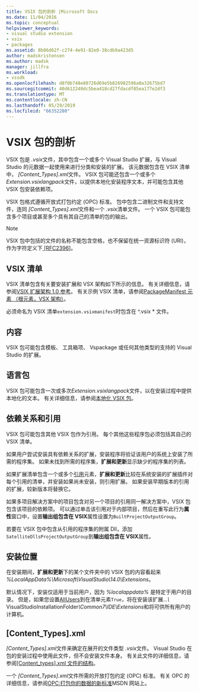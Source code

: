 ```yaml
---
title: VSIX 包的剖析 |Microsoft Docs
ms.date: 11/04/2016
ms.topic: conceptual
helpviewer_keywords:
- visual studio extension
- vsix
- packages
ms.assetid: 8b86d62f-c274-4e91-82e0-38cdb9a423d5
author: madskristensen
ms.author: madsk
manager: jillfra
ms.workload:
- vssdk
ms.openlocfilehash: d8f0b748e80726d69e5b826982596a0a32675bd7
ms.sourcegitcommit: 40d612240dc5bea418cd27fdacdf85ea177e2df3
ms.translationtype: MT
ms.contentlocale: zh-CN
ms.lasthandoff: 05/29/2019
ms.locfileid: "66352280"
---
```

# <a name="anatomy-of-a-vsix-package"></a>VSIX 包的剖析
VSIX 包是 *.vsix*文件，其中包含一个或多个 Visual Studio 扩展，与 Visual Studio 的元数据一起使用来进行分类和安装的扩展。 该元数据包含在 VSIX 清单中， *[Content_Types].xml*文件。 VSIX 包可能还包含一个或多个*Extension.vsixlangpack*文件，以提供本地化安装程序文本，并可能包含其他 VSIX 包安装依赖项。

 VSIX 包格式遵循开放式打包约定 (OPC) 标准。 包中包含二进制文件和支持文件，连同 *[Content_Types].xml*文件和一个 *.vsix*清单文件。 一个 VSIX 包可能包含多个项目或甚至多个具有其自己的清单的包的输出。

> [!NOTE]
> VSIX 包中包括的文件的名称不能包含空格，也不保留在统一资源标识符 (URI)，作为字符定义下[ \[RFC2396\]](http://go.microsoft.com/fwlink/?LinkId=90339)。

## <a name="the-vsix-manifest"></a>VSIX 清单
 VSIX 清单包含有关要安装扩展和 VSX 架构如下所示的信息。 有关详细信息，请参阅[VSIX 扩展架构 1.0 参考](https://msdn.microsoft.com/library/76e410ec-b1fb-4652-ac98-4a4c52e09a2b)。 有关示例 VSIX 清单，请参阅[PackageManifest 元素 （根元素，VSX 架构）](https://msdn.microsoft.com/library/f8ae42ba-775a-4d2b-976a-f556e147f187)。

 必须命名为 VSIX 清单`extension.vsixmanifest`时包含在 ^.vsix * 文件。

## <a name="the-content"></a>内容
 VSIX 包可能包含模板、 工具箱项、 Vspackage 或任何其他类型的支持的 Visual Studio 的扩展。

## <a name="language-packs"></a>语言包
 VSIX 包可能包含一次或多次*Extension.vsixlangpack*文件，以在安装过程中提供本地化的文本。 有关详细信息，请参阅[本地化 VSIX 包](../extensibility/localizing-vsix-packages.md)。

## <a name="dependencies-and-references"></a>依赖关系和引用
 VSIX 包可能包含其他 VSIX 包作为引用。 每个其他这些程序包必须包括其自己的 VSIX 清单。

 如果用户尝试安装具有依赖关系的扩展，安装程序将验证该用户的系统上安装了所需的程序集。 如果未找到所需的程序集，**扩展和更新**显示缺少的程序集的列表。

 如果扩展清单包含一个或多个[引用](/previous-versions/visualstudio/visual-studio-2010/dd393687(v=vs.100))元素，**扩展和更新**比较在系统安装的扩展插件对每个引用的清单，并安装如果尚未安装，则引用扩展。 如果安装早期版本的引用的扩展，较新版本将替换它。

 如果多项目解决方案中的项目包含对另一个项目的引用同一解决方案中，VSIX 包包含该项目的依赖项。 可以通过单击该引用对于内部项目，然后在重写此行为**属性**窗口中，设置**输出组包含在 VSIX**属性设置为`BuiltProjectOutputGroup`。

 若要在 VSIX 包中包含从引用的程序集的附属 Dll，添加`SatelliteDllsProjectOutputGroup`到**输出组包含在 VSIX**属性。

## <a name="installation-location"></a>安装位置
 在安装期间，**扩展和更新**下的某个文件夹中的 VSIX 包的内容看起来 *%LocalAppData%\Microsoft\VisualStudio\14.0\Extensions*。

 默认情况下，安装仅适用于当前用户，因为 *%localappdata%* 是特定于用户的目录。 但是，如果您设置[AllUsers](https://msdn.microsoft.com/library/ac817f50-3276-4ddb-b467-8bbb1432455b)到在清单元素`True`，将在安装该扩展<em>...\\</em> VisualStudioInstallationFolder<em>\Common7\IDE\Extensions</em>和将可供所有用户的计算机。

## <a name="contenttypesxml"></a>[Content_Types].xml
 *[Content_Types].xml*文件来确定在展开的文件类型 *.vsix*文件。 Visual Studio 在包的安装过程中使用此文件，但不会安装文件本身。 有关此文件的详细信息，请参阅[[Content_types].xml 文件的结构](the-structure-of-the-content-types-dot-xml-file.md)。

 一个 *[Content_Types].xml*文件所需的开放打包约定 (OPC) 标准。 有关 OPC 的详细信息，请参阅[OPC:打包你的数据的新标准](https://blogs.msdn.microsoft.com/msdnmagazine/2007/08/08/opc-a-new-standard-for-packaging-your-data/)MSDN 网站上。